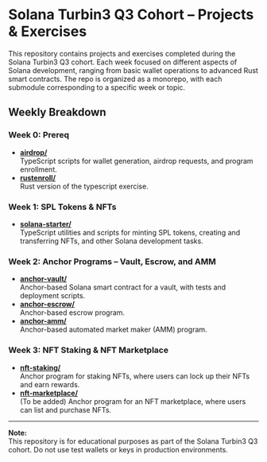 # Solana Turbin3 Q3 Cohort – Projects & Exercises

This repository contains projects and exercises completed during the Solana Turbin3 Q3 cohort. Each week focused on different aspects of Solana development, ranging from basic wallet operations to advanced Rust smart contracts. The repo is organized as a monorepo, with each submodule corresponding to a specific week or topic.

## Weekly Breakdown

### Week 0: Prereq

-   [**airdrop/**](./airdrop)  
    TypeScript scripts for wallet generation, airdrop requests, and program enrollment.
-   [**rustenroll/**](./rustenroll)  
    Rust version of the typescript exercise.

### Week 1: SPL Tokens & NFTs

-   [**solana-starter/**](./solana-starter)  
    TypeScript utilities and scripts for minting SPL tokens, creating and transferring NFTs, and other Solana development tasks.

### Week 2: Anchor Programs – Vault, Escrow, and AMM

-   [**anchor-vault/**](./anchor-vault)  
    Anchor-based Solana smart contract for a vault, with tests and deployment scripts.
-   [**anchor-escrow/**](./escrow)  
    Anchor-based escrow program.
-   [**anchor-amm/**](./amm)  
    Anchor-based automated market maker (AMM) program.

### Week 3: NFT Staking & NFT Marketplace

-   [**nft-staking/**](./nft-staking)  
    Anchor program for staking NFTs, where users can lock up their NFTs and earn rewards.
-   [**nft-marketplace/**](./#)  
    (To be added) Anchor program for an NFT marketplace, where users can list and purchase NFTs.

---

**Note:**  
This repository is for educational purposes as part of the Solana Turbin3 Q3 cohort. Do not use test wallets or keys in production environments.
